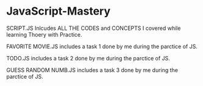 # JavaScript-Mastery

SCRIPT.JS Inlcudes ALL THE CODES and CONCEPTS I covered while learning Thoery with Practice.

FAVORITE MOVIE.JS includes a task 1 done by me during the parctice of JS.

TODO.JS includes a task 2 done by me during the parctice of JS.

GUESS RANDOM NUMB.JS includes a task 3 done by me during the parctice of JS.
